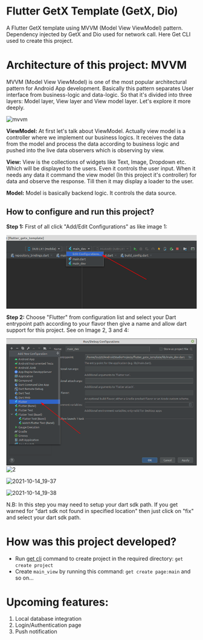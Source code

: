 # Flutter GetX Template (GetX, Dio)

A Flutter GetX template using MVVM (Model View ViewModel) pattern. Dependency injected by GetX
and Dio used for network call. Here Get CLI used to create this project.

# Architecture of this project: MVVM

MVVM (Model View ViewModel) is one of the most popular architectural pattern for Android App development. Basically
this pattern separates User interface from business-logic and data-logic. So that it's divided into three layers: Model layer, 
View layer and View model layer. Let's explore it more deeply.

![mvvm](https://user-images.githubusercontent.com/3769029/137336079-1f3384d0-b9d6-4462-a2c4-4a3d2cc77e8a.png)

<b>ViewModel:</b> At first let's talk about ViewModel. Actually view model is a controller where we 
implement our business logics. It receives the data from the model and process the data according to
business logic and pushed into the live data observers which is observing by view.

<b>View:</b> View is the collections of widgets like Text, Image, Dropdown etc. Which will be displayed
to the users. Even it controls the user input. When it needs any data it command the view model (In this project it's controller)
for data and observe the response. Till then it may display a loader to the user.

<b>Model:</b> Model is basically backend logic. It controls the data source.

## How to configure and run this project?

<b>Step 1:</b> First of all click "Add/Edit Configurations" as like image 1:

<img align="center" alt="1" src="repo_data/flutter_getx_template_1.png" />

<b>Step 2:</b> Choose "Flutter" from configuration list and select your Dart entrypoint path according
to your flavor then give a name and allow dart support for this project. See on Image 2, 3 and 4:

<img align="center" alt="2" src="repo_data/flutter_getx_template_2.png" />

<img align="center" alt="2" src="https://user-images.githubusercontent.com/3769029/137329967-6a2421ce-98c7-4f42-9393-8817b2607678.png" />

![2021-10-14_19-37](https://user-images.githubusercontent.com/3769029/137330462-303463b1-6b00-4755-9b96-a04d4546df4d.png)

![2021-10-14_19-38](https://user-images.githubusercontent.com/3769029/137330499-ff822737-943a-493d-932e-09eb8afa9414.png)

N.B: In this step you may need to setup your dart sdk path. If you get warned for 
"dart sdk not found in specified location" then just click on "fix" and select your dart sdk path.


# How was this project developed?
- Run [get cli](https://pub.dev/packages/get_cli) command to create project in the required directory: `get create project`
- Create `main_view` by running this command: `get create page:main` and so on...

# Upcoming features:
1. Local database integration
2. Login/Authentication page
3. Push notification
